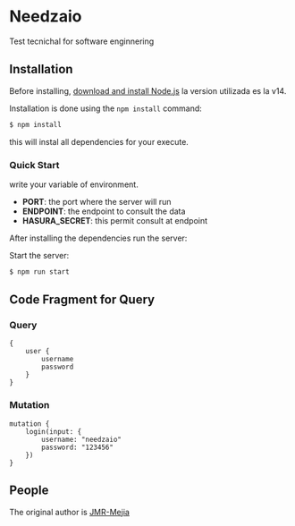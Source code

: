 # Needzaio

Test tecnichal for software enginnering


## Installation

Before installing, [download and install Node.js](https://nodejs.org/es/download) la version utilizada es la v14.

Installation is done using the `npm install` command:

```bash
$ npm install
```

this will instal all dependencies for your execute.

### Quick Start

write your variable of environment.

- **PORT**: the port where the server will run
- **ENDPOINT**: the endpoint to consult the data
- **HASURA_SECRET**: this permit consult at endpoint

After installing the dependencies run the server:

Start the server:

```bash
$ npm run start
```

## Code Fragment for Query

### Query

```
{
    user {
        username
        password
    }
}
```

### Mutation

```
mutation {
    login(input: {
        username: "needzaio"
        password: "123456"
    })
}
```

## People

The original author is [JMR-Mejia](https://github.com/JMR-Mejia)
